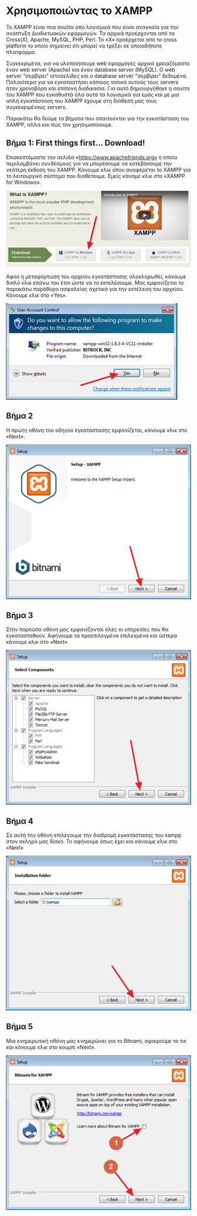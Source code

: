 # Χρησιμοποιώντας το XAMPP
Το XAMPP είναι mια σουίτα απο λογισμικά που είναι αναγκαία για την ανάπτυξη Διαδικτυακών εφαρμογών. Τα αρχικά προέρχονται από τα Cross(X), Apache, MySQL, PHP, Perl. Το «X» προέρχεται από το cross platform το οποίο σημαίνει ότι μπορεί να τρέξει σε οποιαδήποτε πλατφόρμα. 

Συγκεκριμένα, για να υλοποιήσουμε web εφαρμογές αρχικά χρειαζόμαστε έναν web server (Apache) και έναν database server (MySQL). Ο web server "σερβίρει" ιστοσελίδες και ο database server "σερβίρει" δεδομένα. Παλαιότερα για να εγκαταστήσει κάποιος τοπικά αυτούς τους servers ήταν χρονοβόρα και επίπονη διαδικασία. Για αυτό δημιουργήθηκε η σουίτα του XAMPP που εγκαθυστά όλα αυτά τα λογισμικά για εμάς και με μια απλή εγκατάσταση του XAMPP έχουμε στη διάθεσή μας τους συγκεκριμένους servers.

Παρακάτω θα δούμε τα βήματα που απαιτούνται για την εγκατάσταση του XAMPP, αλλά και πώς τον χρησιμοποιούμε.

## Βήμα 1: First things first... Download! 
Επισκεπτόμαστε την σελίδα «https://www.apachefriends.org» η οποία περιλαμβάνει συνδέσμους για να μπορέσουμε να κατεβάσουμε την νεότερη έκδοση του XAMPP. Κάνουμε κλικ όπου αναφέρεται το XAMPP για το λειτουργικό σύστημα που διαθέτουμε. Εμείς κάναμε κλικ στο «XAMPP for Windows».

![alt text](https://raw.githubusercontent.com/addboo/programming-PHP/master/%CE%A3%CE%97%CE%9C%CE%95%CE%99%CE%A9%CE%A3%CE%95%CE%99%CE%A3/images/xampp-download.png "XAMPP")

Αφού η μεταφόρτωση του αρχείου εγκατάστασης ολοκληρωθεί, κάνουμε διπλό κλικ επάνω του έτσι ώστε να το εκτελέσουμε. Μας εμφανίζεται το παρακάτω παράθυρο ασφαλείας σχετικά για την εκτέλεση του αρχείου. Κάνουμε κλικ στο «Yes».

![alt text](https://raw.githubusercontent.com/addboo/programming-PHP/master/%CE%A3%CE%97%CE%9C%CE%95%CE%99%CE%A9%CE%A3%CE%95%CE%99%CE%A3/images/01.04-3.2.png "XAMPP")

## Βήμα 2

Η πρώτη οθόνη του οδηγού εγκατάστασης εμφανίζεται, κάνουμε κλικ στο «Next». 

![alt text](https://raw.githubusercontent.com/addboo/programming-PHP/master/%CE%A3%CE%97%CE%9C%CE%95%CE%99%CE%A9%CE%A3%CE%95%CE%99%CE%A3/images/01.04-5.2.png "XAMPP")

## Βήμα 3

Στην παρούσα οθόνη μας εμφανίζονται όλες οι υπηρεσίες που θα εγκατασταθούν. Αφήνουμε τα προεπιλεγμένα επιλεγμένα και ύστερα κάνουμε κλικ στο «Next»

![alt text](https://raw.githubusercontent.com/addboo/programming-PHP/master/%CE%A3%CE%97%CE%9C%CE%95%CE%99%CE%A9%CE%A3%CE%95%CE%99%CE%A3/images/01.04-6.2.png "XAMPP")

## Βήμα 4
Σε αυτή την οθόνη επιλέγουμε την διαδρομή εγκατάστασης του xampp στον σκληρό μας δίσκο. Το αφήνουμε όπως έχει και κάνουμε κλικ στο «Next»

![alt text](https://raw.githubusercontent.com/addboo/programming-PHP/master/%CE%A3%CE%97%CE%9C%CE%95%CE%99%CE%A9%CE%A3%CE%95%CE%99%CE%A3/images/01.04-7.2.png "XAMPP")

## Βήμα 5
Μια ενημερωτική οθόνη μας ενημερώνει για το Bitnami, αφαιρούμε το τικ και κάνουμε κλικ στο κουμπί «Next».

![alt text](https://raw.githubusercontent.com/addboo/programming-PHP/master/%CE%A3%CE%97%CE%9C%CE%95%CE%99%CE%A9%CE%A3%CE%95%CE%99%CE%A3/images/01.04-8.2.png "XAMPP")
